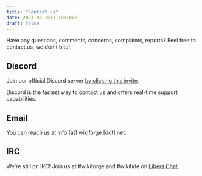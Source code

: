 ```yaml
---
title: "Contact us"
date: 2023-08-15T11:00:00Z
draft: false
---
```

Have any questions, comments, concerns, complaints, reports? Feel free to contact us, we don't bite!

## Discord
Join our official Discord server <a href="https://wikiforge.net/discord">by clicking this invite</a>.

Discord is the fastest way to contact us and offers real-time support capabilities.

## Email
You can reach us at info [at] wikiforge [dot] net.

## IRC
We're still on IRC! Join us at #wikiforge and #wikitide on <a href="https://libera.chat/">Libera.Chat</a>.